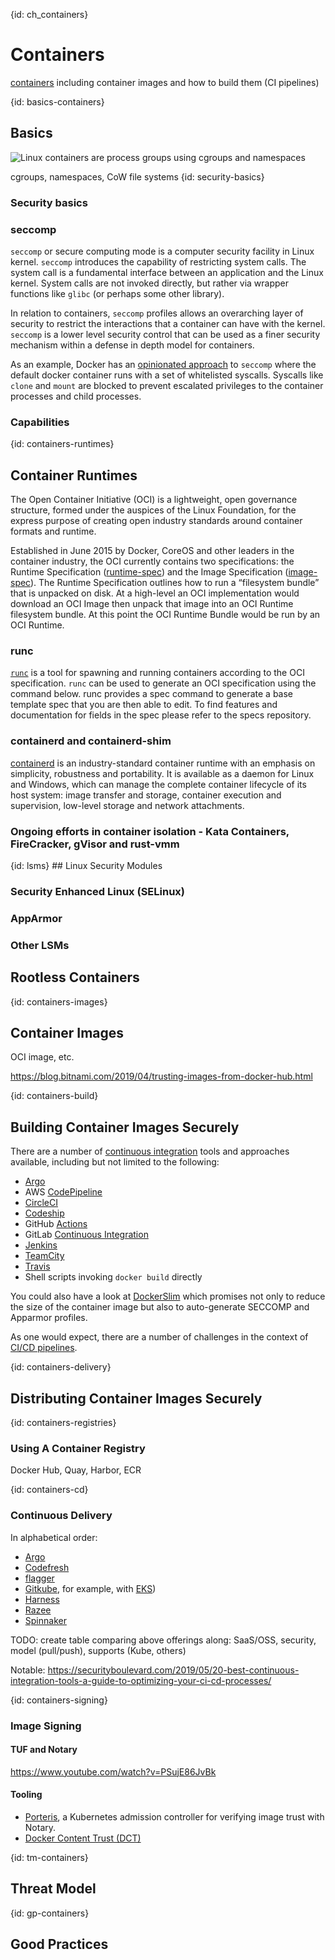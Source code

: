 {id: ch_containers}
# Containers

[containers](http://containerz.info/) including container images and how to build them (CI pipelines)

{id: basics-containers}
## Basics

![Linux containers are process groups using cgroups and namespaces](ch3_containers.png)

cgroups, namespaces, CoW file systems
{id: security-basics}
### Security basics

### seccomp

`seccomp` or secure computing mode is a computer security facility in Linux kernel. `seccomp` introduces the capability of restricting system calls. The system call is a fundamental interface between an application and the Linux kernel. System calls are not invoked directly, but rather via wrapper functions like `glibc` (or perhaps some other library).

In relation to containers, `seccomp` profiles allows an overarching layer of security to restrict the interactions that a container can have with the kernel. `seccomp` is a lower level security control that can be used as a finer security mechanism within a defense in depth model for containers.

As an example, Docker has an [opinionated approach](https://docs.docker.com/engine/security/seccomp/) to `seccomp` where the default docker container runs with a set of whitelisted syscalls. Syscalls like `clone` and `mount` are blocked to prevent escalated privileges to the container processes and child processes.

### Capabilities

<More content on Capabilities to be added here in relation to the seccomp section above>

{id: containers-runtimes}
## Container Runtimes


The Open Container Initiative (OCI) is a lightweight, open governance structure, formed under the auspices of the Linux Foundation, for the express purpose of creating open industry standards around container formats and runtime.

Established in June 2015 by Docker, CoreOS and other leaders in the container industry, the OCI currently contains two specifications: the Runtime Specification ([runtime-spec](https://github.com/opencontainers/runtime-spec)) and the Image Specification ([image-spec](https://github.com/opencontainers/image-spec)). The Runtime Specification outlines how to run a “filesystem bundle” that is unpacked on disk. At a high-level an OCI implementation would download an OCI Image then unpack that image into an OCI Runtime filesystem bundle. At this point the OCI Runtime Bundle would be run by an OCI Runtime.

### runc

[`runc`](https://github.com/opencontainers/runc) is a tool for spawning and running containers according to the OCI specification. `runc` can be used to generate an OCI specification using the command below. runc provides a spec command to generate a base template spec that you are then able to edit. To find features and documentation for fields in the spec please refer to the specs repository.

### containerd and containerd-shim

[containerd](https://github.com/containerd/containerd) is an industry-standard container runtime with an emphasis on simplicity, robustness and portability. It is available as a daemon for Linux and Windows, which can manage the complete container lifecycle of its host system: image transfer and storage, container execution and supervision, low-level storage and network attachments.

### Ongoing efforts in container isolation - Kata Containers, FireCracker, gVisor and rust-vmm

<To add details and diagrams to explain the container isolation approaches by these projects>
{id: lsms}
## Linux Security Modules

### Security Enhanced Linux (SELinux)

### AppArmor

### Other LSMs

## Rootless Containers


{id: containers-images}
## Container Images

OCI image, etc.

https://blog.bitnami.com/2019/04/trusting-images-from-docker-hub.html

{id: containers-build}
## Building Container Images Securely

There are a number of [continuous integration](https://www.martinfowler.com/articles/continuousIntegration.html) 
tools and approaches available, including but not limited to the following:

- [Argo](https://argoproj.github.io/)
- AWS [CodePipeline](https://aws.amazon.com/codepipeline/)
- [CircleCI](https://www.circle.com/)
- [Codeship](http://codeship.com/)
- GitHub [Actions](https://jasonet.co/posts/use-github-actions-for-ci/)
- GitLab [Continuous Integration](https://about.gitlab.com/product/continuous-integration/)
- [Jenkins](https://jenkins.io/)
- [TeamCity](https://www.jetbrains.com/teamcity/)
- [Travis](https://travis-ci.org/)
- Shell scripts invoking `docker build` directly

You could also have a look at [DockerSlim](https://dockersl.im) which promises 
not only to reduce the size of the container image but also to auto-generate 
SECCOMP and Apparmor profiles.

As one would expect, there are a number of challenges in the context of 
[CI/CD pipelines](https://thenewstack.io/the-biggest-security-risks-lurking-in-your-ci-cd-pipeline).

{id: containers-delivery}
## Distributing Container Images Securely


{id: containers-registries}
### Using A Container Registry

Docker Hub, Quay, Harbor, ECR

{id: containers-cd}
### Continuous Delivery

In alphabetical order:

- [Argo](https://argoproj.github.io/)
- [Codefresh](https://codefresh.io/)
- [flagger](https://flagger.app/)
- [Gitkube](https://gitkube.sh/), for example, with [EKS](https://aws.amazon.com/blogs/opensource/git-push-deploy-app-eks-gitkube/))
- [Harness](https://harness.io/)
- [Razee](https://github.com/razee-io/Razee)
- [Spinnaker](https://www.spinnaker.io/)

TODO: create table comparing above offerings along: SaaS/OSS, security, model (pull/push), supports (Kube, others)

Notable: https://securityboulevard.com/2019/05/20-best-continuous-integration-tools-a-guide-to-optimizing-your-ci-cd-processes/

{id: containers-signing}
### Image Signing

#### TUF and Notary

https://www.youtube.com/watch?v=PSujE86JvBk

#### Tooling

* [Porteris](https://github.com/IBM/portieris), a Kubernetes admission controller for verifying image trust with Notary. 
* [Docker Content Trust (DCT)](https://docs.docker.com/engine/security/trust/content_trust/)

{id: tm-containers}
## Threat Model

{id: gp-containers}
## Good Practices